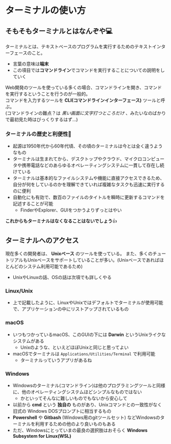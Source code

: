 # ターミナルの使い方

## そもそもターミナルとはなんぞや💻

ターミナルとは、テキストベースのプログラムを実行するためのテキストインターフェースのこと。
 - 言葉の意味は**端末**
 - この項目では**コマンドライン**でコマンドを実行することについての説明をしていく

Web開発のツールを使っている多くの場合、コマンドラインを開き、コマンドを実行するということを行うのが一般的。  
コマンドを入力するツールを **CLI(コマンドラインインターフェース)** ツールと呼ぶ。  
(コマンドラインの難点？は *黒い画面に文字打つところだけ* 、みたいなのばかりで最初見た時はびっくりするはず...)

### ターミナルの歴史と利便性👴

- 起源は1950年代から60年代頃、その頃のターミナルは今とは全く違うようなもの
- ターミナルは生まれてから、デスクトップやクラウド、マイクロコンピュータや携帯電話などのあらゆるオペレーティングシステムに一貫して存在し続けている
- ターミナルは基本的なファイルシステムや機能に直接アクセスできるため、自分が何をしているのかを理解できていれば複雑なタスクも迅速に実行するのに便利
- 自動化にも有効で、数百のファイルのタイトルを瞬時に更新するコマンドを記述することが可能
  - FinderやExplorer、GUIをつかうよりずっとはやい

**これからもターミナルはなくなることはないでしょう**👍

## ターミナルへのアクセス

現在多くの開発者は、 **Unixベース** のツールを使っている。
また、多くのチュートリアルもUnixベースをサポートしていることが多い。(Unixベースであればほとんどのシステム利用可能であるため)
- UnixやLinuxの話、OSの話は次項でも詳しくやる

### Linux/Unix
- 上で記載したように、LinuxやUnixではデフォルトでターミナルが使用可能で、アプリケーションの中にリストアップされているもの

### macOS
- いつもつかっているmacOS、このGUIの下には **Darwin** というUnixライクなシステムがある
  - Unixのような、といえどほぼUnixと同じと思ってよい
- macOSでターミナルは `Applications/Utilities/Terminal` で利用可能
  - ターミナルっていうアプリがあるね

### Windows
- Windowsのターミナル(コマンドライン)は他のプログラミングツールと同様に、他のオペレーティングシステムほどシンプルなものではない
  - かといってそんなに難しいものでもないから安心して
- 以前から **cmd** という **独自の** ものがあり、Unixコマンドとの一致性がなく旧式の Windows DOSプロンプトに相当するもの
- **Powershell** や **Gitbash** (Windows用のgitツールセット) などWindowsのターミナルを利用するための他のより良いものもある
- ただ、Windowsにとっていまの最良の選択肢はおそらく **Windows Subsystem for Linux(WSL)** 
